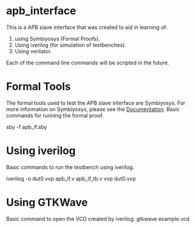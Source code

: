 # apb_interface

This is a APB slave interface that was created to aid in learning of:
1. using Symbiyosys (Formal Proofs).
2. Using iverilog (for simulation of testbenches).
3. Using verilator.

Each of the command line commands will be scripted in the future.

# Formal Tools

The formal tools used to test the APB slave interface are Symbiyosys. 
For more information on Symbiyosys, please see the [Documentation](https://symbiyosys.readthedocs.io/en/latest/).
Basic commands for running the formal proof.

sby -f apb_if.sby 

# Using iverilog
Basic commands to run the testbench using iverilog.

iverilog -o dut0.vvp apb_if.v apb_if_tb.v
vvp dut0.vvp

# Using GTKWave
Basic command to open the VCD created by iverilog.
gtkwave example.vcd